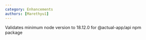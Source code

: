 ```yaml
---
category: Enhancements
authors: [Marethyu1]
---
```


Validates minimum node version to 18.12.0 for @actual-app/api npm package
